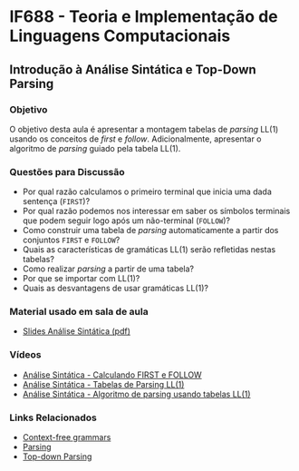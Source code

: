 # IF688 - Teoria e Implementação de Linguagens Computacionais

## Introdução à Análise Sintática e Top-Down Parsing

### Objetivo

O objetivo desta aula é apresentar a montagem tabelas de _parsing_ LL(1) usando os conceitos de _first_ e _follow_. Adicionalmente, apresentar o algoritmo de _parsing_ guiado pela tabela LL(1).

### Questões para Discussão

- Por qual razão calculamos o primeiro terminal que inicia uma dada sentença (`FIRST`)? 
- Por qual razão podemos nos interessar em saber os símbolos terminais que podem seguir logo após um não-terminal (`FOLLOW`)?
- Como construir uma tabela de _parsing_ automaticamente a partir dos conjuntos `FIRST` e `FOLLOW`?
- Quais as características de gramáticas LL(1) serão refletidas nestas tabelas?
- Como realizar _parsing_ a partir de uma tabela?
- Por que se importar com LL(1)?
- Quais as desvantagens de usar gramáticas LL(1)?


### Material usado em sala de aula

- [Slides Análise Sintática (pdf)](https://drive.google.com/file/d/1I4YpoSKLiyTqivGKp2M03Et56LVh8efK/view)

### Vídeos

- [Análise Sintática - Calculando FIRST e FOLLOW](https://www.youtube.com/watch?v=hIb0MNkv3sw&list=PLHoVp5NAbKJZanQ-2HnVc_REanYaSJ5bz&index=5)
- [Análise Sintática - Tabelas de Parsing LL(1)](https://www.youtube.com/watch?v=qohr0etEVEs&list=PLHoVp5NAbKJZanQ-2HnVc_REanYaSJ5bz&index=6)
- [Análise Sintática - Algoritmo de parsing usando tabelas LL(1)](https://www.youtube.com/watch?v=eTZu1nZKp_M&list=PLHoVp5NAbKJZanQ-2HnVc_REanYaSJ5bz&index=7)

### Links Relacionados

- [Context-free grammars](https://en.wikipedia.org/wiki/Context-free_grammar)
- [Parsing](https://en.wikipedia.org/wiki/Parsing)
- [Top-down Parsing](https://en.wikipedia.org/wiki/Top-down_parsing)
